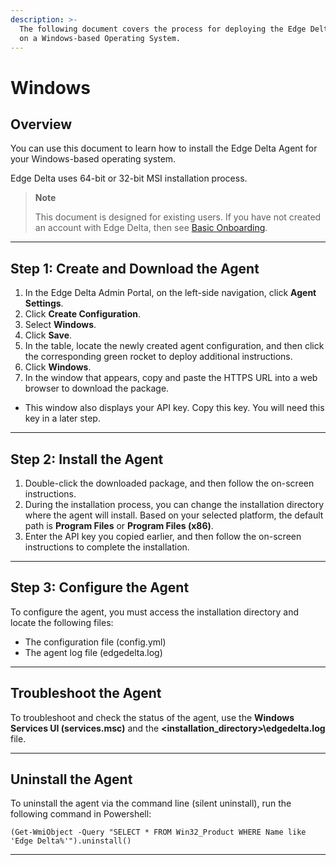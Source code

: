 ```yaml
---
description: >-
  The following document covers the process for deploying the Edge Delta service
  on a Windows-based Operating System.
---
```


# Windows

## Overview

You can use this document to learn how to install the Edge Delta Agent for your Windows-based operating system.

Edge Delta uses 64-bit or 32-bit MSI installation process.

> **Note**
>
> This document is designed for existing users. If you have not created an account with Edge Delta, then see [Basic Onboarding](../basic-onboarding.md).

***

## Step 1: Create and Download the Agent

1. In the Edge Delta Admin Portal, on the left-side navigation, click **Agent Settings**.
2. Click **Create Configuration**.
3. Select **Windows**.
4. Click **Save**.  
5. In the table, locate the newly created agent configuration, and then click the corresponding green rocket to deploy additional instructions.
6. Click **Windows**.
7. In the window that appears, copy and paste the HTTPS URL into a web browser to download the package.
  - This window also displays your API key. Copy this key. You will need this key in a later step.

***

## Step 2: Install the Agent

1. Double-click the downloaded package, and then follow the on-screen instructions.
2. During the installation process, you can change the installation directory where the agent will install. Based on your selected platform, the default path is **Program Files** or **Program Files \(x86\)**.
3. Enter the API key you copied earlier, and then follow the on-screen instructions to complete the installation.


<!--


### Option 2: Via the Command Line (Silent Mode)


1. For the downloaded package, start **cmd.exe** as the administrator.
2. Navigate to the appropriate download directory.
3. In the following command, replace &lt;YOUR API KEY&gt; with the key you copied earlier, and then run the following command:

```
start /wait msiexec /qn /i edgedelta-version_64bit.msi APIKEY="<YOUR_API_KEY>"
```
> **Note**

> Since the service is running in silent mode, there will not be an output.

<br>

> **Note**

> As another option, you can automate the installation process.

> To automate:

> 1. In the Edge Delta Admin Portal, on the left-side navigation, click **Agent Settings**.

> 2. In the list of configurations, locate the **Windows** tag, and then click the corresponding deploy icon (green rocket).

> 3. In the window that appears, select **Windows**, and then copy the command.

> 4. In a command prompt, run the command on the host where you want to deploy Edge Delta, and then the download and installation process will begin.

-->

***

## Step 3: Configure the Agent

To configure the agent, you must access the installation directory and locate the following files:

  * The configuration file \(config.yml\)
  * The agent log file \(edgedelta.log\)

***

## Troubleshoot the Agent

To troubleshoot and check the status of the agent, use the **Windows Services UI \(services.msc\)** and the **&lt;installation\_directory&gt;\edgedelta.log** file.


***

## Uninstall the Agent

To uninstall the agent via the command line (silent uninstall), run the following command in Powershell:

```
(Get-WmiObject -Query "SELECT * FROM Win32_Product WHERE Name like 'Edge Delta%'").uninstall()
```

***

